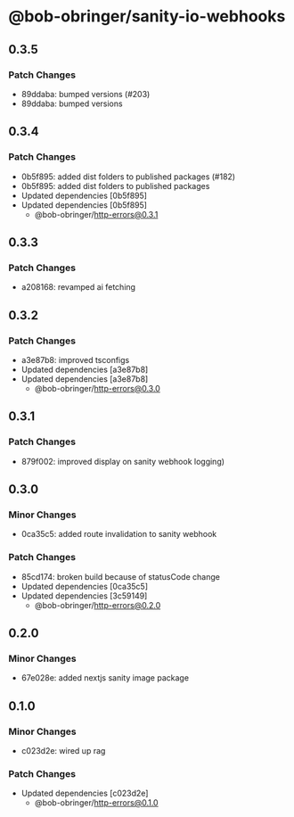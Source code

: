 # @bob-obringer/sanity-io-webhooks

## 0.3.5

### Patch Changes

- 89ddaba: bumped versions (#203)
- 89ddaba: bumped versions

## 0.3.4

### Patch Changes

- 0b5f895: added dist folders to published packages (#182)
- 0b5f895: added dist folders to published packages
- Updated dependencies [0b5f895]
- Updated dependencies [0b5f895]
  - @bob-obringer/http-errors@0.3.1

## 0.3.3

### Patch Changes

- a208168: revamped ai fetching

## 0.3.2

### Patch Changes

- a3e87b8: improved tsconfigs
- Updated dependencies [a3e87b8]
- Updated dependencies [a3e87b8]
  - @bob-obringer/http-errors@0.3.0

## 0.3.1

### Patch Changes

- 879f002: improved display on sanity webhook logging)

## 0.3.0

### Minor Changes

- 0ca35c5: added route invalidation to sanity webhook

### Patch Changes

- 85cd174: broken build because of statusCode change
- Updated dependencies [0ca35c5]
- Updated dependencies [3c59149]
  - @bob-obringer/http-errors@0.2.0

## 0.2.0

### Minor Changes

- 67e028e: added nextjs sanity image package

## 0.1.0

### Minor Changes

- c023d2e: wired up rag

### Patch Changes

- Updated dependencies [c023d2e]
  - @bob-obringer/http-errors@0.1.0

